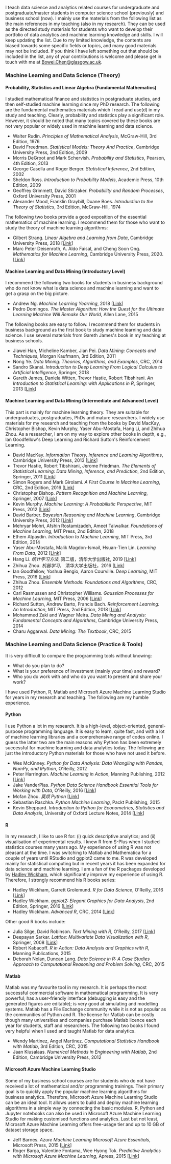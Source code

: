 
I teach data science and analytics related courses for undergraduate and postgraduate/master students in computer science school (previously) and business school (now). I mainly use the materials from the following list as the main references in my teaching (also in my research). They can be used as the directed study materials for students who want to develop their portfolio of data analytics and machine learning knowledge and skills. I will keep updating the list. Due to my limited knowledge, the contents are biased towards some specific fields or topics, and many good materials may not be included. If you think I have left something out that should be included in the list, any of your contributions is welcome and please get in touch with me at [Bowei.Chen@glasgow.ac.uk](Bowei.Chen@glasgow.ac.uk). 

### Machine Learning and Data Science (Theory)

#### Probability, Statistics and Linear Algebra (Fundamental Mathematics)

I studied mathematical finance and statistics in postgraduate studies, and then self-studied machine learning since my PhD research. The following are the fundamental mathematics materials which I read and use(d) in my study and teaching. Clearly, probability and statistics play a significant role. However, it should be noted that many topics covered by these books are not very popular or widely used in machine learning and data science. 

- Walter Rudin. *Principles of Mathematical Analysis*, McGraw-Hill, 3rd Edition, 1976
- David Freedman. *Statistical Models: Theory And Practice*, Cambridge University Press, 2nd Edition, 2009
- Morris DeGroot and Mark Schervish. *Probability and Statistics*, Pearson, 4th Edition, 2013
- George Casella and Roger Berger. *Statistical Inference*, 2nd Edition, 2002
- Sheldon Ross. *Introduction to Probability Models*, Academic Press, 10th Edition, 2009
- Geoffrey Grimmett, David Stirzaker. *Probability and Random Processes*, Oxford University Press, 2001
- Alexander Mood, Franklin Graybill, Duane Boes. *Introduction to the Theory of Statistics*, 3rd Edition, McGraw-Hill, 1974

The following two books provide a good exposition of the essential mathematics of machine learning. I recommend them for those who want to study the theory of machine learning algorithms:

- Gilbert Strang. *Linear Algebra and Learning from Data*, Cambridge University Press, 2018 [[Link](http://math.mit.edu/~gs/learningfromdata/)] 
- Marc Peter Deisenroth, A. Aldo Faisal, and Cheng Soon Ong. *Mathematics for Machine Learning*, Cambridge University Press, 2020. [[Link](https://mml-book.github.io/)]

#### Machine Learning and Data Mining (Introductory Level)

I recommend the following two books for students in business background who do not know what is data science and machine learning and want to get a grasp on the big picture. 

- Andrew Ng. *Machine Learning Yearning*, 2018 [[Link](https://www.deeplearning.ai/machine-learning-yearning/)]
- Pedro Domingos. *The Master Algorithm: How the Quest for the Ultimate Learning Machine Will Remake Our World*, Allen Lane, 2015

The following books are easy to follow. I recommend them for students in business background as the first book to study machine learning and data science. I use several materials from Gareth James's book in my teaching at business schools. 

- Jiawei Han, Micheline Kamber, Jian Pei. *Data Mining: Concepts and Techniques*, Morgan Kaufmann, 3rd Edition, 2011
- Nong Ye. *Data Mining: Theories, Algorithms, and Examples*, CRC, 2014
- Sandro Skansi. *Introduction to Deep Learning From Logical Calculus to Artificial Intelligence*, Springer, 2018
- Gareth James, Daniela Witten, Trevor Hastie, Robert Tibshirani. *An Introduction to Statistical Learning: with Applications in R*, Springer, 2013 [[Link](http://faculty.marshall.usc.edu/gareth-james/ISL/)]


#### Machine Learning and Data Mining (Intermediate and Advanced Level)

This part is mainly for machine learning theory. They are suitable for undergraduates, postgraduates, PhDs and mature researchers. I widely use materials for my research and teaching from the books by David MacKay, Christopher Bishop, Kevin Murphy, Yaser Abu-Mostafa, Hang Li, and Zhihua Zhou. As a researcher, I am on my way to explore other books in depth, e.g., Ian Goodfellow's Deep Learning and Richard Sutton's Reinforcement Learning. 

- David MacKay. *Information Theory, Inference and Learning Algorithms*, Cambridge University Press, 2013 [[Link](http://www.inference.org.uk/mackay/itila/)]
- Trevor Hastie, Robert Tibshirani, Jerome Friedman. *The Elements of Statistical Learning: Data Mining, Inference, and Prediction*, 2nd Edition, Springer, 2011 [[Link](https://web.stanford.edu/~hastie/ElemStatLearn/)]
- Simon Rogers and Mark Girolami. *A First Course in Machine Learning*, CRC, 2nd Edition, 2016 [[Link](http://www.dcs.gla.ac.uk/~srogers/firstcourseml/)]
- Christopher Bishop. *Pattern Recognition and Machine Learning*, Springer, 2007 [[Link](https://www.microsoft.com/en-us/research/people/cmbishop/#!prml-book)]
- Kevin Murphy. *Machine Learning: A Probabilistic Perspective*, MIT Press, 2012 [[Link](https://www.cs.ubc.ca/~murphyk/MLbook/)]
- David Barber. *Bayesian Reasoning and Machine Learning*, Cambridge University Press, 2012 [[Link](http://web4.cs.ucl.ac.uk/staff/D.Barber/pmwiki/pmwiki.php?n=Brml.HomePage)]
- Mehryar Mohri, Afshin Rostamizadeh, Ameet Talwalkar. *Foundations of Machine Learning*, MIT Press, 2nd Edition, 2018
- Ethem Alpaydin. *Introduction to Machine Learning*, MIT Press, 3rd Edition, 2014 
- Yaser Abu-Mostafa, Malik Magdon-Ismail, Hsuan-Tien Lin. *Learning From Data*, 2012 [[Link](http://amlbook.com/)]
- Hang Li. *统计学习方法*, 第二版，清华大学出版社, 2019 [[Link](https://book.douban.com/subject/33437381/)]
- Zhihua Zhou. *机器学习*， 清华大学出版社，2016 [[Link](https://cs.nju.edu.cn/zhouzh/zhouzh.files/publication/MLbook2016.htm)]
- Ian Goodfellow, Yoshua Bengio, Aaron Courville. *Deep Learning*,  MIT Press, 2016 [[Link](http://www.deeplearningbook.org)]
- Zhihua Zhou. *Ensemble Methods: Foundations and Algorithms*, CRC, 2012
- Carl Rasmussen and Christopher Williams. *Gaussian Processes for Machine Learning*, MIT Press, 2006 [[Link](http://www.gaussianprocess.org/gpml/chapters/)]
- Richard Sutton, Andrew Barto, Francis Bach. *Reinforcement Learning: An Introduction*, MIT Press, 2nd Edition, 2018 [[Link](http://incompleteideas.net/book/the-book-2nd.html)]
- Mohammed Zaki and Wagner Meira. *Data Mining and Analysis: Fundamental Concepts and Algorithms*, Cambridge University Press, 2014
- Charu Aggarwal. *Data Mining: The Textbook*, CRC, 2015

### Machine Learning and Data Science (Practice & Tools)

It is very difficult to compare the programming tools without knowing: 
- What do you plan to do?
- What is your preference of investment (mainly your time) and reward?
- Who you do work with and who do you want to present and share your work?

I have used Python, R, Matlab and Microsoft Azure Machine Learning Studio for years in my research and teaching. The following are my humble experience. 

#### Python

I use Python a lot in my research. It is a high-level, object-oriented, general-purpose programming language. It is easy to learn, quite fast, and with a lot of machine learning libraries and a comprehensive range of codes online. I guess the latter two are the main reasons why Python has been extremely successful for machine learning and data analytics today. The following are just the introductory Python materials for those who have not used it before. 

- Wes McKinney. *Python for Data Analysis: Data Wrangling with Pandas, NumPy, and IPython*, O'Reilly, 2012
- Peter Harrington. *Machine Learning in Action*, Manning Publishing, 2012 [[Link](https://github.com/pbharrin/machinelearninginaction)]
- Jake VanderPlas. *Python Data Science Handbook Essential Tools for Working with Data*, O'Reilly, 2016 [[Link](https://jakevdp.github.io/PythonDataScienceHandbook/)]
- Mofan Zhou. *莫烦 Python* [[Link](https://morvanzhou.github.io/)]
- Sebastian Raschka. *Python Machine Learning*, Packt Publishing, 2015
- Kevin Sheppard. *Introduction to Python for Econometrics, Statistics and Data Analysis*, University of Oxford Lecture Notes, 2014 [[Link](https://www.kevinsheppard.com)] 

#### R

In my research, I like to use R for: (i) quick descriptive analytics; and (ii) visualisation of experimental results. I knew R from S-Plus when I studied statistics courses many years ago. My experience of using R was not pleasant at the time. I was switching to Matlab and Mathematica for a couple of years until RStudio and ggplot2 came to me. R was developed mainly for statistical computing but in recent years it has been expanded for data science and machine learning. I am a fan of the R packages developed by [Hadley Wickham](http://hadley.nz/), which significantly improve my experience of using R. Therefore, I strongly recommend his R books series: 
- Hadley Wickham, Garrett Grolemund. *R for Data Science*, O'Reilly, 2016 [[Link](https://r4ds.had.co.nz/)]
- Hadley Wickham. *ggplot2: Elegant Graphics for Data Analysis*, 2nd Edition, Springer, 2016 [[Link](http://ggplot2.org/book)]
- Hadley Wickham. *Advanced R*, CRC, 2014 [[Link](https://adv-r.hadley.nz/)]

Other good R books include:
-  Julia Silge, David Robinson. *Text Mining with R*, O'Reilly, 2017 [[Link](https://www.tidytextmining.com/)]
- Deepayan Sarkar. *Lattice: Multivariate Data Visualization with R*, Springer, 2008 [[Link](http://lmdvr.r-forge.r-project.org/figures/figures.html)]
- Robert Kabacoff. *R in Action: Data Analysis and Graphics with R*, Manning Publications, 2015
- Deborah Nolan, Duncan Lang. *Data Science in R: A Case Studies Approach to Computational Reasoning and Problem Solving*, CRC, 2015

#### Matlab

Matlab was my favourite tool in my research. It is perhaps the most successful commercial software in mathematical programming. It is very powerful; has a user-friendly interface (debugging is easy and the generated figures are editable); is very good at simulating and modelling systems. Matlab has a File Exchange community while it is not as popular as the communities of Python and R. The license for Matlab can be costly though many universities and companies purchase Matlab licence each year for students, staff and researchers. The following two books I found very helpful when I used and taught Matlab for data analytics. 
- Wendy Martinez, Angel Martinez. *Computational Statistics Handbook with Matlab*, 3rd Edition, CRC, 2015
- Jaan Kiusalaas. *Numerical Methods in Engineering with Matlab*, 2nd Edition, Cambridge University Press, 2012

  
#### Microsoft Azure Machine Learning Studio

Some of my business school courses are for students who do not have received a lot of mathematical and/or programming trainings. Their primary goal is to quickly apply the popular machine learning algorithms for business analytics. Therefore, Microsoft Azure Machine Learning Studio can be an ideal tool. It allows users to build and deploy machine learning algorithms in a simple way by connecting the basic modules. R, Python and Jupyter notebooks can also be used in Microsoft Azure Machine Learning Studio for making customised functions and analytics. Last but not least, Microsoft Azure Machine Learning offers free-usage tier and up to 10 GB of dataset storage space. 

- Jeff Barnes. *Azure Machine Learning Microsoft Azure Essentials*, Microsoft Press, 2015 [[Link](https://download.microsoft.com/download/0/9/6/096170E9-23A2-4DA6-89F5-7F5079CB53AB/9780735698178.pdf)]
- Roger Barga, Valentine Fontama, Wee Hyong Tok. *Predictive Analytics with Microsoft Azure Machine Learning*, Apress, 2015 [[Link](https://link.springer.com/book/10.1007/978-1-4842-0445-0#toc)]